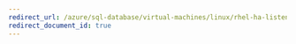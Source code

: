 ```yaml
---
redirect_url: /azure/sql-database/virtual-machines/linux/rhel-ha-listener-tutorial
redirect_document_id: true
---
```

